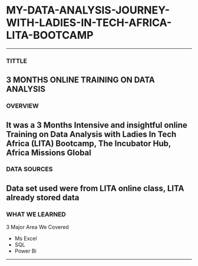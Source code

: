# MY-DATA-ANALYSIS-JOURNEY-WITH-LADIES-IN-TECH-AFRICA-LITA-BOOTCAMP
-----------------------------------------------------------------------------------------------------------------
### TITTLE
3 MONTHS ONLINE TRAINING ON DATA ANALYSIS
------------------------------------------------------------------------------------

### OVERVIEW
It was a 3 Months Intensive and insightful online Training on Data Analysis with Ladies In Tech Africa (LITA) Bootcamp, The Incubator Hub, Africa Missions Global
-------------------------------------------------------------------------------------------------------------------------------------------------

### DATA SOURCES 
Data set used were from LITA online class, LITA already stored data
---------------------------------------------------------------------------------------------------------------------------------------------------------------

### WHAT WE LEARNED
3 Major Area We Covered

- Ms Excel
- SQL
- Power Bi

---------------------------------------------------------------------------------------------------------------------------
